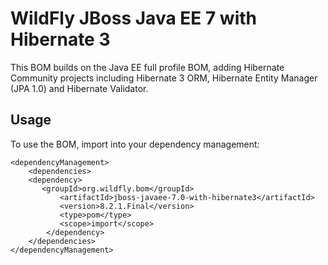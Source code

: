 WildFly JBoss Java EE 7 with Hibernate 3
================================

This BOM builds on the Java EE full profile BOM, adding Hibernate Community projects including Hibernate 3 ORM, Hibernate
Entity Manager (JPA 1.0) and Hibernate Validator.

Usage
-----

To use the BOM, import into your dependency management:

    <dependencyManagement>
        <dependencies>
	    <dependency>
	       <groupId>org.wildfly.bom</groupId>
               <artifactId>jboss-javaee-7.0-with-hibernate3</artifactId>
               <version>8.2.1.Final</version>
               <type>pom</type>
               <scope>import</scope>
            </dependency>
        </dependencies>
    </dependencyManagement> 

